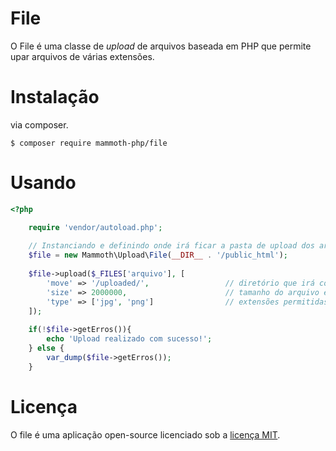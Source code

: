 # File

O File é uma classe de *upload* de arquivos baseada em PHP que permite upar arquivos de várias extensões.

# Instalação

via composer.

```
$ composer require mammoth-php/file
``` 

# Usando 

``` php 
<?php

    require 'vendor/autoload.php';
    
    // Instanciando e definindo onde irá ficar a pasta de upload dos arquivos
    $file = new Mammoth\Upload\File(__DIR__ . '/public_html');
    
    $file->upload($_FILES['arquivo'], [
        'move' => '/uploaded/',                 // diretório que irá conter os uploads separados por datas.
        'size' => 2000000,                      // tamanho do arquivo em MB. Ex: 2MB
        'type' => ['jpg', 'png']                // extensões permitidas(validação).
    ]);
    
    if(!$file->getErros()){
        echo 'Upload realizado com sucesso!';
    } else {
        var_dump($file->getErros());
    }
```

# Licença

O file é uma aplicação open-source licenciado sob a [licença MIT](https://opensource.org/licenses/MIT).
